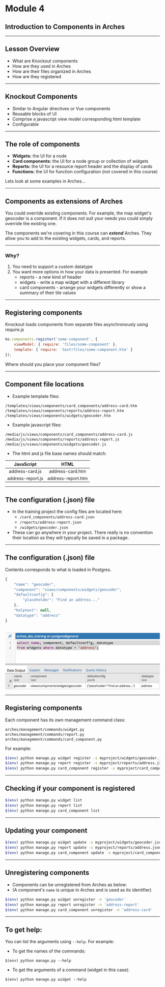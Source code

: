<!-- sectionTitle: Module 4: Introduction to Components -->

# Module 4
## Introduction to Components in Arches

---

## Lesson Overview

- What are Knockout components
- How are they used in Arches
- How are their files organized in Arches
- How are they registered

---

## Knockout Components

- Similar to Angular directives or Vue components
- Reusable blocks of UI
- Comprise a javascript view model corresponding html template
- Configurable

---

## The role of components

- **Widgets:**  the UI for a node
- **Card components:**  the UI for a node group or collection of widgets
- **Reports:**  the UI for a resource report header and the display of cards
- **Functions:**  the UI for function configuration (not covered in this course)

Lets look at some examples in Arches...

---

## Components as extensions of Arches

You could override existing components.
For example, the map widget's geocoder is a component.
If it does not suit your needs you could simply override the existing one.

The components we're covering in this course can ***extend*** Arches.
They allow you to add to the existing widgets, cards, and reports.

---

### Why?

1. You need to support a custom datatype
2. You want more options in how your data is presented. For example
    - reports - a new kind of header
    - widgets - write a map widget with a different library
    - card components - arrange your widgets differently or show a summary of their tile values

---

## Registering components

Knockout loads components from separate files asynchronously using require.js

```javascript
ko.components.register('some-component', {
    viewModel: { require: 'files/some-component' },
    template: { require: 'text!files/some-component.htm' }
});
```

Where should you place your component files?

---

## Component file locations

- Example template files:
```
/templates/views/components/card_components/address-card.htm
/templates/views/components/reports/address-report.htm
/templates/views/components/widgets/geocoder.htm
```

- Example javascript files:
```
/media/js/views/components/card_components/address-card.js
/media/js/views/components/reports/address-report.js
/media/js/views/components/widgets/geocoder.js
```

- The html and js file base names should match:

| JavaScript          |   HTML                |
|:------------------:|:---------------------:|
| address-card.js    |   address-card.htm   |
| address-report.js  |   address-report.htm |

---

## The configuration (.json) file

- In the training project the config files are located here:
    - `/card_components/address-card.json`
    - `/reports/address-report.json`
    - `/widgets/geocoder.json`
- These can go anywhere in your project. There really is no convention their location
as they will typically be saved in a package.

---

## The configuration (.json) file

Contents corresponds to what is loaded in Postgres.

```javascript
{
    "name": "geocoder",
    "component": "views/components/widgets/geocoder",
    "defaultconfig": {
        "placeholder": "Find an address..."
    },
    "helptext": null,
    "datatype": "address"
}
```

&nbsp;&nbsp;&nbsp;&nbsp;&nbsp;&nbsp; ![widget](/images/widget-db-screenshot.png)

---

## Registering components

Each component has its own management command class:

```
arches/management/commands/widget.py
arches/management/commands/report.py
arches/management/commands/card_component.py
```
For example:
```bash
$(env) python manage.py widget register -s myproject/widgets/geocoder.json
$(env) python manage.py report register -s myproject/reports/address.json
$(env) python manage.py card_component register -s myproject/card_components/address.json
```

---

## Checking if your component is registered

```bash
$(env) python manage.py widget list
$(env) python manage.py report list
$(env) python manage.py card_component list
```

---

## Updating your component

```bash
$(env) python manage.py widget update -s myproject/widgets/geocoder.json
$(env) python manage.py report update -s myproject/reports/address.json
$(env) python manage.py card_component update -s myproject/card_components/address.json
```

---

## Unregistering components

- Components can be unregistered from Arches as below:
- (A component's `name` is unique in Arches and is used as its identifier)

```bash
$(env) python manage.py widget unregister -n 'geocoder'
$(env) python manage.py report unregister -n 'address-report'
$(env) python manage.py card_component unregister -n 'address-card'
```

---

## To get help:

You can list the arguments using `--help`. For example:

- To get the names of the commands:  
```
$(env) python manage.py --help
```

- To get the arguments of a command (widget in this case):  
```
$(env) python manage.py widget --help
```
